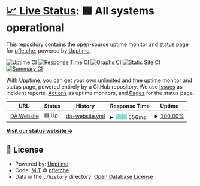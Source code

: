 # [📈 Live Status](https://droneamplified.com): <!--live status--> **🟩 All systems operational**

This repository contains the open-source uptime monitor and status page for [pfletche](https://droneamplified.com), powered by [Upptime](https://github.com/upptime/upptime).

[![Uptime CI](https://github.com/pfletche/da-web-uptime/workflows/Uptime%20CI/badge.svg)](https://github.com/pfletche/da-web-uptime/actions?query=workflow%3A%22Uptime+CI%22)
[![Response Time CI](https://github.com/pfletche/da-web-uptime/workflows/Response%20Time%20CI/badge.svg)](https://github.com/pfletche/da-web-uptime/actions?query=workflow%3A%22Response+Time+CI%22)
[![Graphs CI](https://github.com/pfletche/da-web-uptime/workflows/Graphs%20CI/badge.svg)](https://github.com/pfletche/da-web-uptime/actions?query=workflow%3A%22Graphs+CI%22)
[![Static Site CI](https://github.com/pfletche/da-web-uptime/workflows/Static%20Site%20CI/badge.svg)](https://github.com/pfletche/da-web-uptime/actions?query=workflow%3A%22Static+Site+CI%22)
[![Summary CI](https://github.com/pfletche/da-web-uptime/workflows/Summary%20CI/badge.svg)](https://github.com/pfletche/da-web-uptime/actions?query=workflow%3A%22Summary+CI%22)

With [Upptime](https://upptime.js.org), you can get your own unlimited and free uptime monitor and status page, powered entirely by a GitHub repository. We use [Issues](https://github.com/pfletche/da-web-uptime/issues) as incident reports, [Actions](https://github.com/pfletche/da-web-uptime/actions) as uptime monitors, and [Pages](https://droneamplified.com) for the status page.

<!--start: status pages-->
<!-- This summary is generated by Upptime (https://github.com/upptime/upptime) -->
<!-- Do not edit this manually, your changes will be overwritten -->
<!-- prettier-ignore -->
| URL | Status | History | Response Time | Uptime |
| --- | ------ | ------- | ------------- | ------ |
| <img alt="" src="https://icons.duckduckgo.com/ip3/droneamplified.com.ico" height="13"> [DA Website](https://droneamplified.com) | 🟩 Up | [da-website.yml](https://github.com/pfletche/da-web-uptime/commits/HEAD/history/da-website.yml) | <details><summary><img alt="Response time graph" src="./graphs/da-website/response-time-week.png" height="20"> 656ms</summary><br><a href="https://pfletche.github.io/da-web-uptime/history/da-website"><img alt="Response time 689" src="https://img.shields.io/endpoint?url=https%3A%2F%2Fraw.githubusercontent.com%2Fpfletche%2Fda-web-uptime%2FHEAD%2Fapi%2Fda-website%2Fresponse-time.json"></a><br><a href="https://pfletche.github.io/da-web-uptime/history/da-website"><img alt="24-hour response time 839" src="https://img.shields.io/endpoint?url=https%3A%2F%2Fraw.githubusercontent.com%2Fpfletche%2Fda-web-uptime%2FHEAD%2Fapi%2Fda-website%2Fresponse-time-day.json"></a><br><a href="https://pfletche.github.io/da-web-uptime/history/da-website"><img alt="7-day response time 656" src="https://img.shields.io/endpoint?url=https%3A%2F%2Fraw.githubusercontent.com%2Fpfletche%2Fda-web-uptime%2FHEAD%2Fapi%2Fda-website%2Fresponse-time-week.json"></a><br><a href="https://pfletche.github.io/da-web-uptime/history/da-website"><img alt="30-day response time 748" src="https://img.shields.io/endpoint?url=https%3A%2F%2Fraw.githubusercontent.com%2Fpfletche%2Fda-web-uptime%2FHEAD%2Fapi%2Fda-website%2Fresponse-time-month.json"></a><br><a href="https://pfletche.github.io/da-web-uptime/history/da-website"><img alt="1-year response time 689" src="https://img.shields.io/endpoint?url=https%3A%2F%2Fraw.githubusercontent.com%2Fpfletche%2Fda-web-uptime%2FHEAD%2Fapi%2Fda-website%2Fresponse-time-year.json"></a></details> | <details><summary><a href="https://pfletche.github.io/da-web-uptime/history/da-website">100.00%</a></summary><a href="https://pfletche.github.io/da-web-uptime/history/da-website"><img alt="All-time uptime 99.85%" src="https://img.shields.io/endpoint?url=https%3A%2F%2Fraw.githubusercontent.com%2Fpfletche%2Fda-web-uptime%2FHEAD%2Fapi%2Fda-website%2Fuptime.json"></a><br><a href="https://pfletche.github.io/da-web-uptime/history/da-website"><img alt="24-hour uptime 100.00%" src="https://img.shields.io/endpoint?url=https%3A%2F%2Fraw.githubusercontent.com%2Fpfletche%2Fda-web-uptime%2FHEAD%2Fapi%2Fda-website%2Fuptime-day.json"></a><br><a href="https://pfletche.github.io/da-web-uptime/history/da-website"><img alt="7-day uptime 100.00%" src="https://img.shields.io/endpoint?url=https%3A%2F%2Fraw.githubusercontent.com%2Fpfletche%2Fda-web-uptime%2FHEAD%2Fapi%2Fda-website%2Fuptime-week.json"></a><br><a href="https://pfletche.github.io/da-web-uptime/history/da-website"><img alt="30-day uptime 100.00%" src="https://img.shields.io/endpoint?url=https%3A%2F%2Fraw.githubusercontent.com%2Fpfletche%2Fda-web-uptime%2FHEAD%2Fapi%2Fda-website%2Fuptime-month.json"></a><br><a href="https://pfletche.github.io/da-web-uptime/history/da-website"><img alt="1-year uptime 99.85%" src="https://img.shields.io/endpoint?url=https%3A%2F%2Fraw.githubusercontent.com%2Fpfletche%2Fda-web-uptime%2FHEAD%2Fapi%2Fda-website%2Fuptime-year.json"></a></details>

<!--end: status pages-->

[**Visit our status website →**](https://droneamplified.com)

## 📄 License

- Powered by: [Upptime](https://github.com/upptime/upptime)
- Code: [MIT](./LICENSE) © [pfletche](https://droneamplified.com)
- Data in the `./history` directory: [Open Database License](https://opendatacommons.org/licenses/odbl/1-0/)
